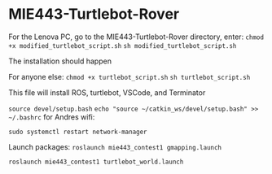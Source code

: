 # MIE443-Turtlebot-Rover

For the Lenova PC, go to the MIE443-Turtlebot-Rover directory, enter: 
`chmod +x modified_turtlebot_script.sh`
`sh modified_turtlebot_script.sh`

The installation should happen

For anyone else:
`chmod +x turtlebot_script.sh`
`sh turtlebot_script.sh`

This file will install ROS, turtlebot, VSCode, and Terminator

`source devel/setup.bash`
`echo "source ~/catkin_ws/devel/setup.bash" >> ~/.bashrc` 
for Andres wifi:

`sudo systemctl restart network-manager`

Launch packages: 
`roslaunch mie443_contest1 gmapping.launch`

`roslaunch mie443_contest1 turtlebot_world.launch`